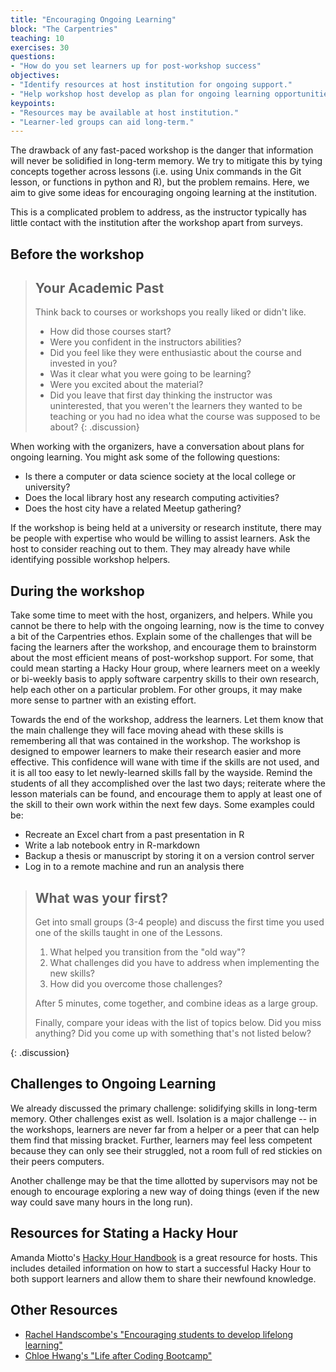 ```yaml
---
title: "Encouraging Ongoing Learning"
block: "The Carpentries"
teaching: 10
exercises: 30
questions:
- "How do you set learners up for post-workshop success"
objectives:
- "Identify resources at host institution for ongoing support."
- "Help workshop host develop as plan for ongoing learning opportunities."
keypoints:
- "Resources may be available at host institution."
- "Learner-led groups can aid long-term."
---
```


The drawback of any fast-paced workshop is the danger that
information will never be solidified in long-term memory. We try to mitigate
this by tying concepts together across lessons (i.e. using Unix commands in the
Git lesson, or functions in python and R), but the problem remains. Here, we aim
to give some ideas for encouraging ongoing learning at the institution.

This is a complicated problem to address, as the instructor typically has
little contact with the institution after the workshop apart from surveys.


## Before the workshop

> ## Your Academic Past
>
> Think back to courses or workshops you really liked or didn't like.
> - How did those courses start?
> - Were you confident in the instructors abilities?
> - Did you feel like they were enthusiastic about the course and invested in you?
> - Was it clear what you were going to be learning?
> - Were you excited about the material?
> - Did you leave that first day thinking the instructor was uninterested, that you weren't the learners they wanted to
be teaching or you had no idea what the course was supposed to be about?
{: .discussion}

When working with the organizers, have a conversation about plans for ongoing learning.
You might ask some of the following questions:
- Is there a computer or data science society at the local college or university?
- Does the local library host any research computing activities?
- Does the host city have a related Meetup gathering?

If the workshop is being held at a university or research institute,
there may be people with expertise who would be willing to assist learners.
Ask the host to consider reaching out to them. They may already have while
identifying possible workshop helpers.

## During the workshop

Take some time to meet with the host, organizers, and helpers. While you cannot
be there to help with the ongoing learning, now is the time to
convey a bit of the Carpentries ethos.  Explain some of the challenges
that will be facing the learners after the workshop, and encourage them
to brainstorm about the most efficient means of post-workshop support.
For some, that could mean starting a Hacky Hour group, where learners meet
on a weekly or bi-weekly basis to apply software carpentry skills to their
own research, help each other on a particular problem.  For other groups, it
may make more sense to partner with an existing effort.

Towards the end of the workshop, address the learners. Let them know that the main
challenge they will face moving ahead with these skills is remembering
all that was contained in the workshop. The workshop is designed to
empower learners to  make their research easier and more effective. This
confidence will wane with time if the skills are not used, and it is all
too easy to let newly-learned skills fall by the wayside.  Remind the
students of all they accomplished over the last two days; reiterate where
the lesson materials can be found, and encourage them to apply
at least one of the skill to their own work within the next few days.  Some examples could be:

- Recreate an Excel chart from a past presentation in R
- Write a lab notebook entry in R-markdown
- Backup a thesis or manuscript by storing it on a version control server
- Log in to a remote machine and run an analysis there


> ## What was your first?
>
> Get into small groups (3-4 people) and discuss the first time you used
> one of the skills taught in one of the Lessons.
>
> 1. What helped you transition from the "old way"?
> 2. What challenges did you have to address when implementing the new skills?
> 3. How did you overcome those challenges?
>
> After 5 minutes, come together, and combine ideas as a large group.
>
> Finally, compare your ideas with the list of topics below.  Did you miss anything?
> Did you come up with something that's not listed below?
>
{: .discussion}

## Challenges to Ongoing Learning

We already discussed the primary challenge: solidifying skills in long-term memory.
Other challenges exist as well. Isolation is a major challenge --  in
the workshops, learners are never far from a helper or a peer that can
help them find that missing bracket. Further, learners may feel less
competent because they can only see their struggled, not a room full
of red stickies on their peers computers.

Another challenge may be that the time allotted by supervisors may not be
enough to encourage exploring a new way of doing things (even if the
new way could save many hours in the long run).

## Resources for Stating  a Hacky Hour

Amanda Miotto's [Hacky Hour Handbook](https://github.com/amandamiotto/HackyHourHandbook/blob/master/Introduction.md)
is a great resource for hosts.  This includes detailed information on how to
start a successful Hacky Hour to both support learners and allow them
to share their newfound knowledge.

## Other Resources

- [Rachel Handscombe's "Encouraging students to develop lifelong learning"](https://www.ncbi.nlm.nih.gov/pmc/articles/PMC2991754/)
- [Chloe Hwang's "Life after Coding Bootcamp"](https://www.viget.com/articles/life-after-coding-bootcamp-starting-my-first-job/)

